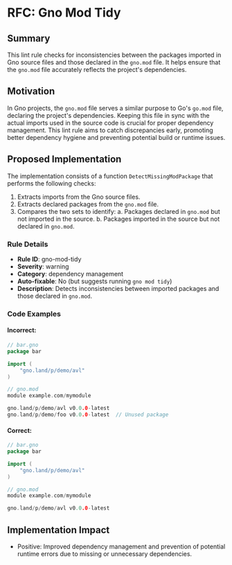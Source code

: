 # RFC: Gno Mod Tidy

## Summary

This lint rule checks for inconsistencies between the packages imported in Gno source files and those declared in the `gno.mod` file. It helps ensure that the `gno.mod` file accurately reflects the project's dependencies.

## Motivation

In Gno projects, the `gno.mod` file serves a similar purpose to Go's `go.mod` file, declaring the project's dependencies. Keeping this file in sync with the actual imports used in the source code is crucial for proper dependency management. This lint rule aims to catch discrepancies early, promoting better dependency hygiene and preventing potential build or runtime issues.

## Proposed Implementation

The implementation consists of a function `DetectMissingModPackage` that performs the following checks:

1. Extracts imports from the Gno source files.
2. Extracts declared packages from the `gno.mod` file.
3. Compares the two sets to identify:
   a. Packages declared in `gno.mod` but not imported in the source.
   b. Packages imported in the source but not declared in `gno.mod`.

### Rule Details

- **Rule ID**: gno-mod-tidy
- **Severity**: warning
- **Category**: dependency management
- **Auto-fixable**: No (but suggests running `gno mod tidy`)
- **Description**: Detects inconsistencies between imported packages and those declared in `gno.mod`.

### Code Examples

#### Incorrect:

```go
// bar.gno
package bar

import (
    "gno.land/p/demo/avl"
)

// gno.mod
module example.com/mymodule

gno.land/p/demo/avl v0.0.0-latest
gno.land/p/demo/foo v0.0.0-latest  // Unused package
```

#### Correct:

```go
// bar.gno
package bar

import (
    "gno.land/p/demo/avl"
)

// gno.mod
module example.com/mymodule

gno.land/p/demo/avl v0.0.0-latest
```

## Implementation Impact

- Positive: Improved dependency management and prevention of potential runtime errors due to missing or unnecessary dependencies.
